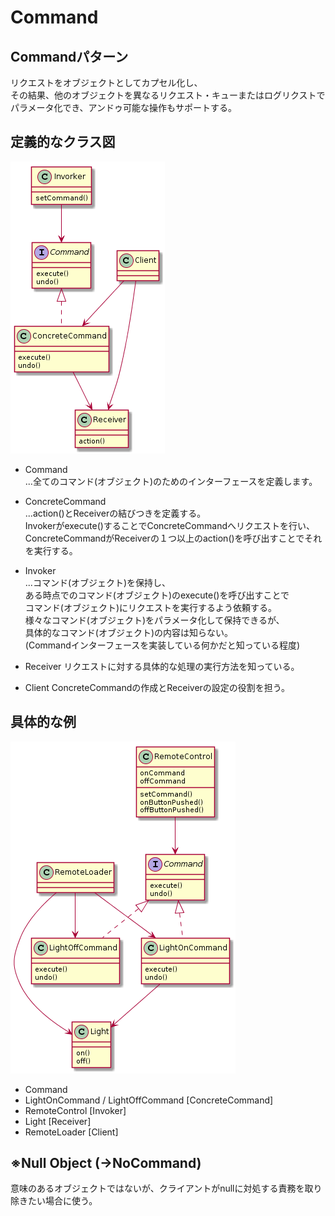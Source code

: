 # Command

## Commandパターン
リクエストをオブジェクトとしてカプセル化し、  
その結果、他のオブジェクトを異なるリクエスト・キューまたはログリクストで  
パラメータ化でき、アンドゥ可能な操作もサポートする。  
  

## 定義的なクラス図
![class_uml](../../img/CommandMain.png)

- Command  
  ...全てのコマンド(オブジェクト)のためのインターフェースを定義します。

- ConcreteCommand  
  ...action()とReceiverの結びつきを定義する。  
  Invokerがexecute()することでConcreteCommandへリクエストを行い、  
  ConcreteCommandがReceiverの１つ以上のaction()を呼び出すことでそれを実行する。  

- Invoker  
  ...コマンド(オブジェクト)を保持し、  
  ある時点でのコマンド(オブジェクト)のexecute()を呼び出すことで  
  コマンド(オブジェクト)にリクエストを実行するよう依頼する。  
  様々なコマンド(オブジェクト)をパラメータ化して保持できるが、  
  具体的なコマンド(オブジェクト)の内容は知らない。  
  (Commandインターフェースを実装している何かだと知っている程度)

- Receiver
リクエストに対する具体的な処理の実行方法を知っている。

- Client
ConcreteCommandの作成とReceiverの設定の役割を担う。

## 具体的な例
![class_uml](../../img/CommandConcrete.png)

- Command
- LightOnCommand / LightOffCommand [ConcreteCommand]
- RemoteControl [Invoker]
- Light [Receiver]
- RemoteLoader [Client]

## ※Null Object (→NoCommand)
意味のあるオブジェクトではないが、クライアントがnullに対処する責務を取り除きたい場合に使う。
